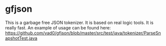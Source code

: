 # gfjson
This is a garbage free JSON tokenizer. It is based on real logic tools. It is really fast. An example of usage can be found here: https://github.com/vad0/gfjson/blob/master/src/test/java/tokenizer/ParseSnapshotTest.java
